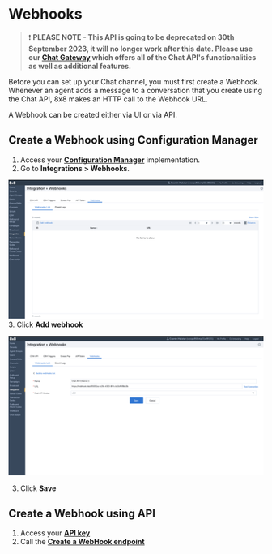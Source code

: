 # Webhooks

> ❗️ **PLEASE NOTE - This API is going to be deprecated on 30th September 2023, it will no longer work after this date. Please use our [Chat Gateway](/actions-events/docs/chat-gateway) which offers all of the Chat API's functionalities as well as additional features.**
>
>

Before you can set up your Chat channel, you must first create a Webhook. Whenever an agent adds a message to a conversation that you create using the Chat API, 8x8 makes an HTTP call to the Webhook URL.

A Webhook can be created either via UI or via API.

## Create a Webhook using Configuration Manager

1. Access your **[Configuration Manager](https://docs.8x8.com/8x8WebHelp/VCC/configuration-manager-general/content/cfgoverview.htm)** implementation.
2. Go to **Integrations > Webhooks**.

![3322](../images/Screenshot_2021-07-06_at_16.03.36.png "Screenshot 2021-07-06 at 16.03.36.png")
3. Click **Add webhook**

![image](../images/Screenshot_2021-07-06_at_16.05.29.png "Screenshot 2021-07-06 at 16.05.29.png")

3. Click **Save**

## Create a Webhook using API

1. Access your **[API key](/contactcenter/v2.0/docs/api-key)**
2. Call the **[Create a WebHook endpoint](/contactcenter/reference/createwebhook)**

